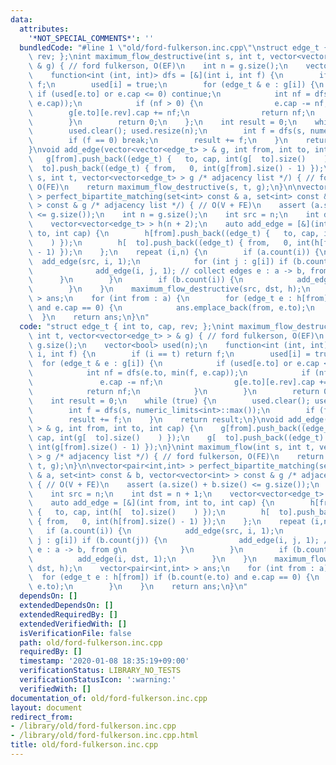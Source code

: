```yaml
---
data:
  attributes:
    '*NOT_SPECIAL_COMMENTS*': ''
  bundledCode: "#line 1 \"old/ford-fulkerson.inc.cpp\"\nstruct edge_t { int to, cap,\
    \ rev; };\nint maximum_flow_destructive(int s, int t, vector<vector<edge_t> >\
    \ & g) { // ford fulkerson, O(EF)\n    int n = g.size();\n    vector<bool> used(n);\n\
    \    function<int (int, int)> dfs = [&](int i, int f) {\n        if (i == t) return\
    \ f;\n        used[i] = true;\n        for (edge_t & e : g[i]) {\n           \
    \ if (used[e.to] or e.cap <= 0) continue;\n            int nf = dfs(e.to, min(f,\
    \ e.cap));\n            if (nf > 0) {\n                e.cap -= nf;\n        \
    \        g[e.to][e.rev].cap += nf;\n                return nf;\n            }\n\
    \        }\n        return 0;\n    };\n    int result = 0;\n    while (true) {\n\
    \        used.clear(); used.resize(n);\n        int f = dfs(s, numeric_limits<int>::max());\n\
    \        if (f == 0) break;\n        result += f;\n    }\n    return result;\n\
    }\nvoid add_edge(vector<vector<edge_t> > & g, int from, int to, int cap) {\n \
    \   g[from].push_back((edge_t) {   to, cap, int(g[  to].size()    ) });\n    g[\
    \  to].push_back((edge_t) { from,   0, int(g[from].size() - 1) });\n}\nint maximum_flow(int\
    \ s, int t, vector<vector<edge_t> > g /* adjacency list */) { // ford fulkerson,\
    \ O(FE)\n    return maximum_flow_destructive(s, t, g);\n}\n\nvector<pair<int,int>\
    \ > perfect_bipartite_matching(set<int> const & a, set<int> const & b, vector<vector<int>\
    \ > const & g /* adjacency list */) { // O(V + FE)\n    assert (a.size() + b.size()\
    \ <= g.size());\n    int n = g.size();\n    int src = n;\n    int dst = n + 1;\n\
    \    vector<vector<edge_t> > h(n + 2);\n    auto add_edge = [&](int from, int\
    \ to, int cap) {\n        h[from].push_back((edge_t) {   to, cap, int(h[  to].size()\
    \    ) });\n        h[  to].push_back((edge_t) { from,   0, int(h[from].size()\
    \ - 1) });\n    };\n    repeat (i,n) {\n        if (a.count(i)) {\n          \
    \  add_edge(src, i, 1);\n            for (int j : g[i]) if (b.count(j)) {\n  \
    \              add_edge(i, j, 1); // collect edges e : a -> b, from g\n      \
    \      }\n        }\n        if (b.count(i)) {\n            add_edge(i, dst, 1);\n\
    \        }\n    }\n    maximum_flow_destructive(src, dst, h);\n    vector<pair<int,int>\
    \ > ans;\n    for (int from : a) {\n        for (edge_t e : h[from]) if (b.count(e.to)\
    \ and e.cap == 0) {\n            ans.emplace_back(from, e.to);\n        }\n  \
    \  }\n    return ans;\n}\n"
  code: "struct edge_t { int to, cap, rev; };\nint maximum_flow_destructive(int s,\
    \ int t, vector<vector<edge_t> > & g) { // ford fulkerson, O(EF)\n    int n =\
    \ g.size();\n    vector<bool> used(n);\n    function<int (int, int)> dfs = [&](int\
    \ i, int f) {\n        if (i == t) return f;\n        used[i] = true;\n      \
    \  for (edge_t & e : g[i]) {\n            if (used[e.to] or e.cap <= 0) continue;\n\
    \            int nf = dfs(e.to, min(f, e.cap));\n            if (nf > 0) {\n \
    \               e.cap -= nf;\n                g[e.to][e.rev].cap += nf;\n    \
    \            return nf;\n            }\n        }\n        return 0;\n    };\n\
    \    int result = 0;\n    while (true) {\n        used.clear(); used.resize(n);\n\
    \        int f = dfs(s, numeric_limits<int>::max());\n        if (f == 0) break;\n\
    \        result += f;\n    }\n    return result;\n}\nvoid add_edge(vector<vector<edge_t>\
    \ > & g, int from, int to, int cap) {\n    g[from].push_back((edge_t) {   to,\
    \ cap, int(g[  to].size()    ) });\n    g[  to].push_back((edge_t) { from,   0,\
    \ int(g[from].size() - 1) });\n}\nint maximum_flow(int s, int t, vector<vector<edge_t>\
    \ > g /* adjacency list */) { // ford fulkerson, O(FE)\n    return maximum_flow_destructive(s,\
    \ t, g);\n}\n\nvector<pair<int,int> > perfect_bipartite_matching(set<int> const\
    \ & a, set<int> const & b, vector<vector<int> > const & g /* adjacency list */)\
    \ { // O(V + FE)\n    assert (a.size() + b.size() <= g.size());\n    int n = g.size();\n\
    \    int src = n;\n    int dst = n + 1;\n    vector<vector<edge_t> > h(n + 2);\n\
    \    auto add_edge = [&](int from, int to, int cap) {\n        h[from].push_back((edge_t)\
    \ {   to, cap, int(h[  to].size()    ) });\n        h[  to].push_back((edge_t)\
    \ { from,   0, int(h[from].size() - 1) });\n    };\n    repeat (i,n) {\n     \
    \   if (a.count(i)) {\n            add_edge(src, i, 1);\n            for (int\
    \ j : g[i]) if (b.count(j)) {\n                add_edge(i, j, 1); // collect edges\
    \ e : a -> b, from g\n            }\n        }\n        if (b.count(i)) {\n  \
    \          add_edge(i, dst, 1);\n        }\n    }\n    maximum_flow_destructive(src,\
    \ dst, h);\n    vector<pair<int,int> > ans;\n    for (int from : a) {\n      \
    \  for (edge_t e : h[from]) if (b.count(e.to) and e.cap == 0) {\n            ans.emplace_back(from,\
    \ e.to);\n        }\n    }\n    return ans;\n}\n"
  dependsOn: []
  extendedDependsOn: []
  extendedRequiredBy: []
  extendedVerifiedWith: []
  isVerificationFile: false
  path: old/ford-fulkerson.inc.cpp
  requiredBy: []
  timestamp: '2020-01-08 18:35:19+09:00'
  verificationStatus: LIBRARY_NO_TESTS
  verificationStatusIcon: ':warning:'
  verifiedWith: []
documentation_of: old/ford-fulkerson.inc.cpp
layout: document
redirect_from:
- /library/old/ford-fulkerson.inc.cpp
- /library/old/ford-fulkerson.inc.cpp.html
title: old/ford-fulkerson.inc.cpp
---
```

